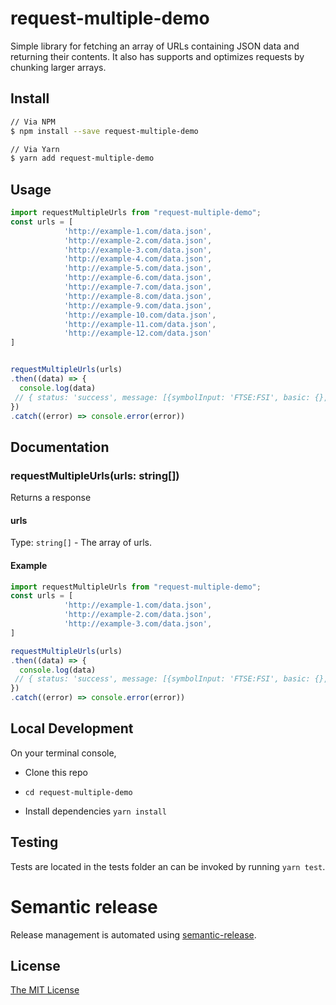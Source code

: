 # request-multiple-demo

Simple library for fetching an array of URLs containing JSON data and returning their contents. It also has supports and optimizes requests by chunking larger arrays.


## Install
```bash
// Via NPM
$ npm install --save request-multiple-demo

// Via Yarn
$ yarn add request-multiple-demo
```

## Usage

```javascript
import requestMultipleUrls from "request-multiple-demo";
const urls = [
            'http://example-1.com/data.json',
            'http://example-2.com/data.json',
            'http://example-3.com/data.json',
            'http://example-4.com/data.json',
            'http://example-5.com/data.json',
            'http://example-6.com/data.json',
            'http://example-7.com/data.json',
            'http://example-8.com/data.json',
            'http://example-9.com/data.json',
            'http://example-10.com/data.json',
            'http://example-11.com/data.json',
            'http://example-12.com/data.json'
]


requestMultipleUrls(urls)
.then((data) => {
  console.log(data)
 // { status: 'success', message: [{symbolInput: 'FTSE:FSI', basic: {}, quote: {} }]}
})
.catch((error) => console.error(error))

```

## Documentation

### requestMultipleUrls(urls: string[])
Returns a response

#### urls
Type: `string[]` -
The array of urls.

#### Example
```javascript
import requestMultipleUrls from "request-multiple-demo";
const urls = [
            'http://example-1.com/data.json',
            'http://example-2.com/data.json',
            'http://example-3.com/data.json',
]

requestMultipleUrls(urls)
.then((data) => {
  console.log(data)
 // { status: 'success', message: [{symbolInput: 'FTSE:FSI', basic: {}, quote: {} }]}
})
.catch((error) => console.error(error))
```

## Local Development
On your terminal console,

- Clone this repo

- `cd request-multiple-demo`

- Install dependencies `yarn install`


## Testing
Tests are located in the tests folder an can be invoked by running `yarn test`.



# Semantic release
Release management is automated using [semantic-release](https://www.npmjs.com/package/semantic-release).



## License
[The MIT License](./LICENSE)
